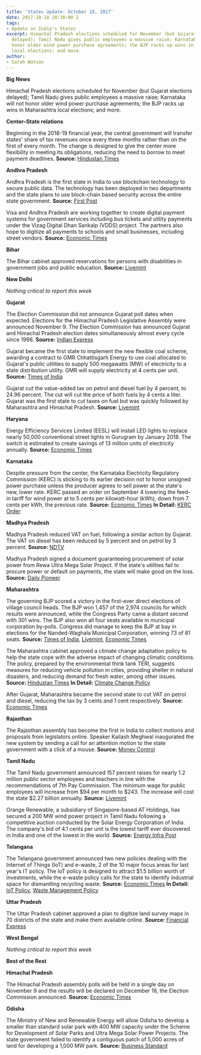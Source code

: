 ```yaml
---
title: 'States Update: October 18, 2017'
date: 2017-10-18 20:38:00 Z
tags:
- Update on India's States
excerpt: Himachal Pradesh elections scheduled for November (but Gujarat elections
  delayed); Tamil Nadu gives public employees a massive raise; Karnataka will not
  honor older wind power purchase agreements; the BJP racks up wins in Maharashtra
  local elections; and more.
author:
- Sarah Watson
---
```


**Big News**

Himachal Pradesh elections scheduled for November (but Gujarat elections delayed); Tamil Nadu gives public employees a massive raise; Karnataka will not honor older wind power purchase agreements; the BJP racks up wins in Maharashtra local elections; and more.

**Center–State relations**

Beginning in the 2018-19 financial year, the central government will transfer states&#39; share of tax revenues once every three months rather than on the first of every month. The change is designed to give the center more flexibility in meeting its obligations, reducing the need to borrow to meet payment deadlines. **Source:** [Hindustan Times](http://www.hindustantimes.com/india-news/states-upset-as-centre-set-to-defer-revenue-payments-from-monthly-to-quarterly/story-OqncfVoG6p0H8ip4WI80CK.html)

**Andhra Pradesh**

Andhra Pradesh is the first state in India to use blockchain technology to secure public data. The technology has been deployed in two departments and the state plans to use block-chain based security across the entire state government. **Source:** [First Post](http://www.firstpost.com/tech/news-analysis/andhra-pradesh-to-become-first-state-to-deploy-blockchain-technology-across-the-administration-4125897.html)

Visa and Andhra Pradesh are working together to create digital payment systems for government services including bus tickets and utility payments under the Vizag Digital Dhan Sankalp (VDDS) project. The partners also hope to digitize all payments to schools and small businesses, including street vendors. **Source:** [Economic Times](https://economictimes.indiatimes.com/industry/banking/finance/banking/visa-digitises-major-government-service-payments-in-andhra-pradesh-to-make-vizag-a-less-cash-city/articleshow/61006507.cms)

**Bihar**

The Bihar cabinet approved reservations for persons with disabilities in government jobs and public education. **Source:** [Livemint](http://www.livemint.com/Politics/4Cvf8QC86wZdCYrj1XNahL/Bihar-cabinet-approves-reservation-for-Divyangs-in-govt-jo.html)

**New Delhi**

_Nothing critical to report this week_

**Gujarat**

The Election Commission did not announce Gujarat poll dates when expected. Elections for the Himachal Pradesh Legislative Assembly were announced November 9. The Election Commission has announced Gujarat and Himachal Pradesh election dates simultaneously almost every cycle since 1998. **Source:** [Indian Express](http://indianexpress.com/article/india/election-commission-poll-code-delayed-by-ec-gujarat-officials-open-project-purse-strings-4889459/)


Gujarat became the first state to implement the new flexible coal scheme, awarding a contract to GMR Chhattisgarh Energy to use coal allocated to Gujarat&#39;s public utilities to supply 500  megawatts (MW) of electricity to a state distribution utility. GMR will supply electricity at 4 cents per unit. **Source:** [Times of India](https://timesofindia.indiatimes.com/city/rajkot/gujarat-first-state-to-implement-flexible-coal-utilization-scheme/articleshow/61058581.cms)

Gujarat cut the value-added tax on petrol and diesel fuel by 4 percent, to 24.96 percent. The cut will cut the price of both fuels by 4 cents a liter. Gujarat was the first state to cut taxes on fuel but was quickly followed by Maharashtra and Himachal Pradesh. **Source:** [Livemint](http://www.livemint.com/Industry/k0ZXZ4h52AFFVCTBg1K7EL/Gujarat-govt-reduces-VAT-on-petrol-diesel-by-4.html)

**Haryana**

Energy Efficiency Services Limited (EESL) will install LED lights to replace nearly 50,000 conventional street lights in Gurugram by January 2018. The switch is estimated to create savings of 13 million units of electricity annually. **Source:** [Economic Times](http://economictimes.indiatimes.com/industry/energy/power/eesl-to-replace-50000-conventional-street-lights-with-led-in-gurugram/articleshow/61035685.cms)

**Karnataka**

Despite pressure from the center, the Karnataka Electricity Regulatory Commission (KERC) is sticking to its earlier decision not to honor unsigned power purchase unless the producer agrees to sell power at the state&#39;s new, lower rate. KERC passed an order on September 4 lowering the feed-in tariff for wind power at to 5 cents per kilowatt-hour (kWh), down from 7 cents per kWh, the previous rate. **Source:** [Economic Times](https://economictimes.indiatimes.com/industry/energy/power/ppas-for-wind-power-will-be-cleared-at-new-rates-kerc/articleshow/61095159.cms) **In Detail:** [KERC Order](http://www.karnataka.gov.in/kerc/Downloads/Tariff%202017/Dated%2004.09.2917-Wind%20Tariff%20Order-DT_MA.pdf)

**Madhya Pradesh**

Madhya Pradesh reduced VAT on fuel, following a similar action by Gujarat. The VAT on diesel has been reduced by 5 percent and on petrol by 3 percent. **Source:** [NDTV](https://www.ndtv.com/business/madhya-pradesh-cuts-vat-on-petrol-diesel-by-up-to-5-ahead-of-diwali-1762502)

Madhya Pradesh signed a document guaranteeing procurement of solar power from Rewa Ultra Mega Solar Project. If the state&#39;s utilities fail to procure power or default on payments, the state will make good on the loss. **Source:** [Daily Pioneer](http://www.dailypioneer.com/state-editions/bhopal/state-guarantee-for-solar-power-signed.html)

**Maharashtra**

The governing BJP scored a victory in the first-ever direct elections of village council heads. The BJP won 1,457 of the 2,974 councils for which results were announced, while the Congress Party came a distant second with 301 wins. The BJP also won all four seats available in municipal corporation by-polls. Congress did manage to keep the BJP at bay in elections for the Nanded-Waghala Municipal Corporation, winning 73 of 81 seats. **Source:** [Times of India](https://timesofindia.indiatimes.com/city/aurangabad/73/81-congress-sweeps-nanded-civic-polls-ncp-mim-draw-blank/articleshow/61062750.cms), [Livemint](http://www.livemint.com/Politics/tuO3i3xlzMaEWw2idkViFK/Maharashtra-BJP-wins-big-in-phase-1-of-gram-panchayat-polls.html), [Economic Times](http://economictimes.indiatimes.com/news/politics-and-nation/bjp-wins-all-four-civic-body-bypolls-in-maharashtra/articleshow/61053560.cms)

The Maharashtra cabinet approved a climate change adaptation policy to help the state cope with the adverse impact of changing climatic conditions. The policy, prepared by the environmental think tank TERI, suggests measures for reducing vehicle pollution in cities, providing shelter in natural disasters, and reducing demand for fresh water, among other issues. **Source:** [Hindustan Times](http://www.hindustantimes.com/mumbai-news/maharashtra-government-gets-ready-to-cope-with-climate-change/story-5UvOYn5P2XUhFmvmRftAYP.html) **In Detail:** [Climate Change Policy](http://www.moef.gov.in/sites/default/files/Maharashtra%20Climate%20Change%20Final%20Report.pdf)

After Gujarat, Maharashtra became the second state to cut VAT on petrol and diesel, reducing the tax by 3 cents and 1 cent respectively. **Source:** [Economic Times](http://economictimes.indiatimes.com/news/politics-and-nation/maharashtra-government-slashes-vat-on-petrol-diesel-prices/articleshow/61018980.cms)

**Rajasthan**

The Rajasthan assembly has become the first in India to collect motions and proposals from legislators online. Speaker Kailash Meghwal inaugurated the new system by sending a call for an attention motion to the state government with a click of a mouse. **Source:** [Money Control](http://www.moneycontrol.com/news/trends/current-affairs-trends/rajasthan-assembly-first-in-india-to-call-motions-online-2412659.html)

**Tamil Nadu**

The Tamil Nadu government announced 157 percent raises for nearly 1.2 million public sector employees and teachers in line with the recommendations of 7th Pay Commission. The minimum wage for public employees will increase from $94 per month to $243. The increase will cost the state $2.27 billion annually. **Source:** [Livemint](http://www.livemint.com/Politics/Ecl7FBK5HTjv8WymcmovfK/7th-Pay-Commission-Tamil-Nadu-approves-pay-hike-for-govt-e.html)

Orange Renewable, a subsidiary of Singapore-based AT Holdings, has secured a 200  MW wind power project in Tamil Nadu following a competitive auction conducted by the Solar Energy Corporation of India. The company&#39;s bid of 4.1 cents per unit is the lowest tariff ever discovered in India and one of the lowest in the world. **Source:** [Energy Infra Post](http://energyinfrapost.com/orange-renewable-awarded-200-mw-wind-project-state-tamil-nadu/)

**Telangana**

The Telangana government announced two new policies dealing with the Internet of Things (IoT) and e-waste, 2 of the 10 major focus areas for last year&#39;s IT policy. The IoT policy is designed to attract $1.5 billion worth of investments, while the e-waste policy calls for the state to identify industrial space for dismantling recycling waste. **Source:** [Economic Times](http://economictimes.indiatimes.com/articleshow/61032757.cms?utm_source=contentofinterest&amp;utm_medium=text&amp;utm_campaign=cppst) **In Detail:** [IoT Policy](http://www.it.telangana.gov.in/wp-content/uploads/2017/10/Telangana-IoT-Policy-2017.pdf), [Waste Management Policy](http://www.it.telangana.gov.in/wp-content/uploads/2017/10/Telangana-e-Waste-Management-Policy-2017.pdf)

**Uttar Pradesh**

The Uttar Pradesh cabinet approved a plan to digitize land survey maps in 70 districts of the state and make them available online. **Source:** [Financial Express](http://www.financialexpress.com/india-news/uttar-pradesh-cabinet-gives-nod-to-digitalisation-of-land-maps-in-70-districts/888064/)

**West Bengal**

_Nothing critical to report this week_

**Best of the Rest**

**Himachal Pradesh**

The Himachal Pradesh assembly polls will be held in a single day on November 9 and the results will be declared on December 18, the Election Commission announced. **Source:** [Economic Times](https://economictimes.indiatimes.com/news/politics-and-nation/himachal-elections-on-november-9-results-by-december-18/articleshow/61052262.cms)

**Odisha**

The Ministry of New and Renewable Energy will allow Odisha to develop a smaller than standard solar park with 400 MW capacity under the Scheme for Development of Solar Parks and Ultra Mega Solar Power Projects. The state government failed to identify a contiguous patch of 5,000 acres of land for developing a 1,000 MW park. **Source:** [Business Standard](http://www.business-standard.com/article/economy-policy/odisha-more-than-halves-solar-park-capacity-to-400-mw-on-land-constraints-117101000767_1.html)